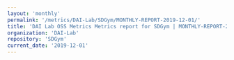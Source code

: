 ```yaml
---
layout: 'monthly'
permalink: '/metrics/DAI-Lab/SDGym/MONTHLY-REPORT-2019-12-01/'
title: 'DAI Lab OSS Metrics Metrics report for SDGym | MONTHLY-REPORT-2019-12-01'
organization: 'DAI-Lab'
repository: 'SDGym'
current_date: '2019-12-01'
---
```

